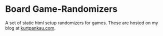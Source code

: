 # Board Game-Randomizers

A set of static html setup randomizers for games. These are hosted on my blog at [kurtpankau.com](http://www.kurtpankau.com/p/board-game-randomizers.html).